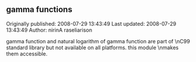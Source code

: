 ## gamma functions

Originally published: 2008-07-29 13:43:49
Last updated: 2008-07-29 13:43:49
Author: nirinA raseliarison

gamma function and natural logarithm of gamma function are part of\nC99 standard library but not available on all platforms. this module\nmakes them accessible.